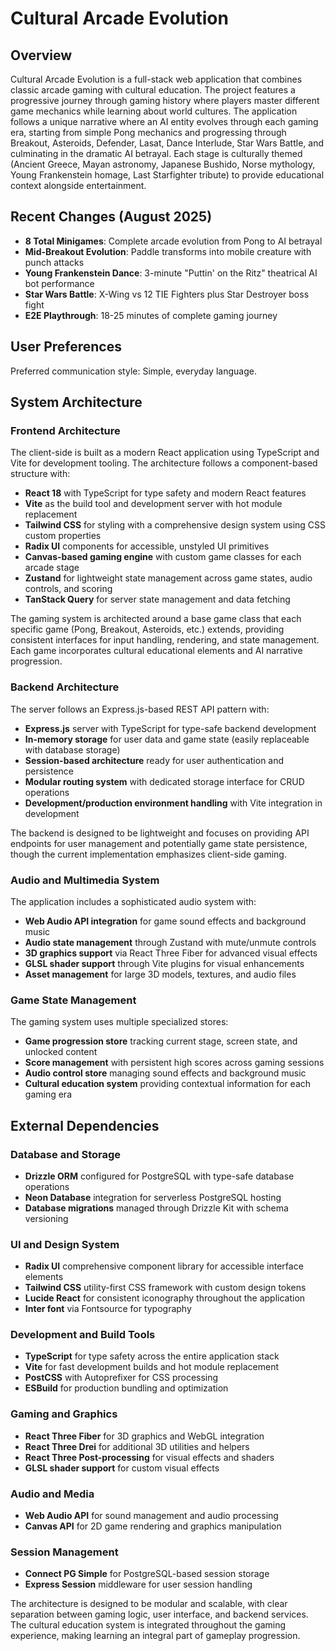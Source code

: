 # Cultural Arcade Evolution

## Overview

Cultural Arcade Evolution is a full-stack web application that combines classic arcade gaming with cultural education. The project features a progressive journey through gaming history where players master different game mechanics while learning about world cultures. The application follows a unique narrative where an AI entity evolves through each gaming era, starting from simple Pong mechanics and progressing through Breakout, Asteroids, Defender, Lasat, Dance Interlude, Star Wars Battle, and culminating in the dramatic AI betrayal. Each stage is culturally themed (Ancient Greece, Mayan astronomy, Japanese Bushido, Norse mythology, Young Frankenstein homage, Last Starfighter tribute) to provide educational context alongside entertainment.

## Recent Changes (August 2025)
- **8 Total Minigames**: Complete arcade evolution from Pong to AI betrayal
- **Mid-Breakout Evolution**: Paddle transforms into mobile creature with punch attacks
- **Young Frankenstein Dance**: 3-minute "Puttin' on the Ritz" theatrical AI bot performance
- **Star Wars Battle**: X-Wing vs 12 TIE Fighters plus Star Destroyer boss fight
- **E2E Playthrough**: 18-25 minutes of complete gaming journey

## User Preferences

Preferred communication style: Simple, everyday language.

## System Architecture

### Frontend Architecture
The client-side is built as a modern React application using TypeScript and Vite for development tooling. The architecture follows a component-based structure with:

- **React 18** with TypeScript for type safety and modern React features
- **Vite** as the build tool and development server with hot module replacement
- **Tailwind CSS** for styling with a comprehensive design system using CSS custom properties
- **Radix UI** components for accessible, unstyled UI primitives
- **Canvas-based gaming engine** with custom game classes for each arcade stage
- **Zustand** for lightweight state management across game states, audio controls, and scoring
- **TanStack Query** for server state management and data fetching

The gaming system is architected around a base game class that each specific game (Pong, Breakout, Asteroids, etc.) extends, providing consistent interfaces for input handling, rendering, and state management. Each game incorporates cultural educational elements and AI narrative progression.

### Backend Architecture
The server follows an Express.js-based REST API pattern with:

- **Express.js** server with TypeScript for type-safe backend development
- **In-memory storage** for user data and game state (easily replaceable with database storage)
- **Session-based architecture** ready for user authentication and persistence
- **Modular routing system** with dedicated storage interface for CRUD operations
- **Development/production environment handling** with Vite integration in development

The backend is designed to be lightweight and focuses on providing API endpoints for user management and potentially game state persistence, though the current implementation emphasizes client-side gaming.

### Audio and Multimedia System
The application includes a sophisticated audio system with:

- **Web Audio API integration** for game sound effects and background music
- **Audio state management** through Zustand with mute/unmute controls
- **3D graphics support** via React Three Fiber for advanced visual effects
- **GLSL shader support** through Vite plugins for visual enhancements
- **Asset management** for large 3D models, textures, and audio files

### Game State Management
The gaming system uses multiple specialized stores:

- **Game progression store** tracking current stage, screen state, and unlocked content
- **Score management** with persistent high scores across gaming sessions  
- **Audio control store** managing sound effects and background music
- **Cultural education system** providing contextual information for each gaming era

## External Dependencies

### Database and Storage
- **Drizzle ORM** configured for PostgreSQL with type-safe database operations
- **Neon Database** integration for serverless PostgreSQL hosting
- **Database migrations** managed through Drizzle Kit with schema versioning

### UI and Design System
- **Radix UI** comprehensive component library for accessible interface elements
- **Tailwind CSS** utility-first CSS framework with custom design tokens
- **Lucide React** for consistent iconography throughout the application
- **Inter font** via Fontsource for typography

### Development and Build Tools
- **TypeScript** for type safety across the entire application stack
- **Vite** for fast development builds and hot module replacement
- **PostCSS** with Autoprefixer for CSS processing
- **ESBuild** for production bundling and optimization

### Gaming and Graphics
- **React Three Fiber** for 3D graphics and WebGL integration
- **React Three Drei** for additional 3D utilities and helpers
- **React Three Post-processing** for visual effects and shaders
- **GLSL shader support** for custom visual effects

### Audio and Media
- **Web Audio API** for sound management and audio processing
- **Canvas API** for 2D game rendering and graphics manipulation

### Session Management
- **Connect PG Simple** for PostgreSQL-based session storage
- **Express Session** middleware for user session handling

The architecture is designed to be modular and scalable, with clear separation between gaming logic, user interface, and backend services. The cultural education system is integrated throughout the gaming experience, making learning an integral part of gameplay progression.